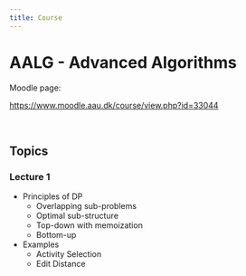 ```yaml
---
title: Course
---
```


# AALG - Advanced Algorithms

Moodle page:

<https://www.moodle.aau.dk/course/view.php?id=33044>

<br>



## Topics

### Lecture 1

* Principles of DP
    * Overlapping sub-problems
    * Optimal sub-structure
    * Top-down with memoization
    * Bottom-up
* Examples
    * Activity Selection
    * Edit Distance



